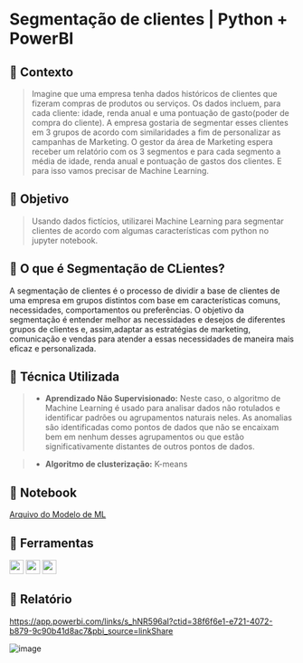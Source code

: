 # Segmentação de clientes | Python + PowerBI
## :pushpin: Contexto

> Imagine que uma empresa tenha dados históricos de clientes que fizeram compras de produtos ou serviços. Os dados incluem, para cada cliente: idade, renda anual e uma pontuação de gasto(poder de compra do cliente). A empresa gostaria de segmentar esses clientes em 3 grupos de acordo com similaridades a fim de personalizar as campanhas de Marketing. O gestor da área de Marketing espera receber um relatório com os 3 segmentos e para cada segmento a média de idade, renda anual e pontuação de gastos dos clientes. E para isso vamos precisar de Machine Learning. 

## 📌 Objetivo
> Usando dados fictícios, utilizarei  Machine  Learning  para  segmentar  clientes  de  acordo  com  algumas características com python no jupyter notebook.

## :pushpin: O que é Segmentação de CLientes?

A segmentação de clientes é o processo de dividir a base de clientes de uma empresa em grupos  distintos  com  base  em  características  comuns,  necessidades,  comportamentos  ou preferências.  O  objetivo  da  segmentação  é  entender  melhor  as  necessidades  e  desejos  de diferentes  grupos  de  clientes  e,  assim,adaptar  as  estratégias  de  marketing,  comunicação  e vendas para atender a essas necessidades de maneira mais eficaz e personalizada.
## 📌 Técnica Utilizada

> * **Aprendizado Não Supervisionado:** Neste caso, o algoritmo de Machine Learning é usado para analisar dados não rotulados e identificar padrões ou agrupamentos naturais neles. As anomalias são identificadas como pontos de dados que não se encaixam bem em nenhum desses agrupamentos ou que estão significativamente distantes de outros pontos de dados.

> * **Algoritmo de clusterização:**  K-means

## 📌 Notebook
<a href='https://github.com/MatheusMalta002/POWER-BI/blob/main/SegmentacaoClientesML/SegmentacaoClientesML.ipynb'>Arquivo do Modelo de ML</a>


## 📌 Ferramentas 
<img height='25px' src='https://img.shields.io/badge/Python-0000FF?style=for-the-badge&logo=python&logoColor=yellow'/>
<img height='25px' src='https://img.shields.io/badge/Power BI-FFCC00?style=for-the-badge&logo=powerbi&logoColor=black'/>
<img height='25px' src='https://img.shields.io/badge/Jupyter Notebook-2B2B2B?style=for-the-badge&logo=jupyter&logoColor=orange'/>


## :pushpin: Relatório 

https://app.powerbi.com/links/s_hNR596aI?ctid=38f6f6e1-e721-4072-b879-9c90b41d8ac7&pbi_source=linkShare

![image](https://github.com/MatheusMalta002/POWER-BI/assets/104574086/1d95e5a9-1a2f-47b9-9d62-59ec5398f9a6)

